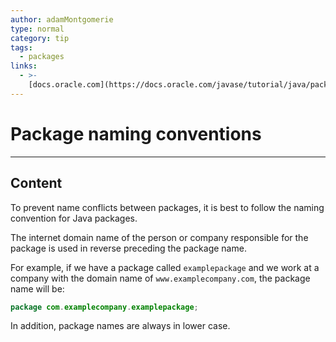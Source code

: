 ```yaml
---
author: adamMontgomerie
type: normal
category: tip
tags:
  - packages
links:
  - >-
    [docs.oracle.com](https://docs.oracle.com/javase/tutorial/java/package/namingpkgs.html){website}
---
```


# Package naming conventions


---

## Content

To prevent name conflicts between packages, it is best to follow the naming convention for Java packages.

The internet domain name of the person or company responsible for the package is used in reverse preceding the package name.

For example, if we have a package called `examplepackage` and we work at a company with the domain name of `www.examplecompany.com`, the package name will be:

```java
package com.examplecompany.examplepackage;
```

In addition, package names are always in lower case.
